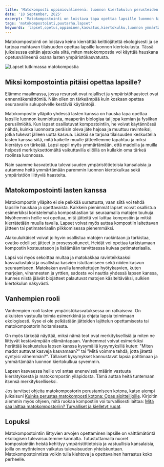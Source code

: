```yaml
---
title: 'Matokomposti oppimisvälineenä: luonnon kiertokulun perusteiden opettaminen lapsille'
date: '10 September, 2025'
excerpt: 'Matokompostointi on loistava tapa opettaa lapsille luonnon kiertokulusta ja ekologisista käytännöistä. Tutustu vinkkeihin, miten tehdä kompostoinnista hauskaa ja opettavaista koko perheelle.'
tags: 'matokompostointi,puutarha,lapset'
keywords: 'lapset,opetus,oppiminen,kasvatus,kiertokulku,luonnon ymmärtäminen,matokomposti,koulutus,ympäristökasvatus,kompostimadot,havainnollistaminen,kokeilu,harrastus,tiede,ekologia,ravinnekierto,kierrätys,käytännön oppiminen,työpaja,vanhemmat,yhteisö'
---
```


Matokompostointi on loistava keino kierrättää keittiöjätettä ekologisesti ja se tarjoaa mahtavan tilaisuuden opettaa lapsille luonnon kiertokulusta. Tässä julkaisussa esitän ajatuksia siitä, miten matokompostia voi käyttää hauskana opetusvälineenä osana lasten ympäristökasvatusta.

<picture>
  <source srcset="/images/posts/matokomposti-oppimisvalineena-luonnon-kiertokulun-opettaminen-lapsille/lapset-ja-komposti-800.avif 800w, /images/posts/matokomposti-oppimisvalineena-luonnon-kiertokulun-opettaminen-lapsille/lapset-ja-komposti-1200.avif 1200w" type="image/avif">
  <source srcset="/images/posts/matokomposti-oppimisvalineena-luonnon-kiertokulun-opettaminen-lapsille/lapset-ja-komposti-800.webp 800w, /images/posts/matokomposti-oppimisvalineena-luonnon-kiertokulun-opettaminen-lapsille/lapset-ja-komposti-1200.webp 1200w" type="image/webp">
  <img src="/images/posts/matokomposti-oppimisvalineena-luonnon-kiertokulun-opettaminen-lapsille/lapset-ja-komposti-800.jpg" srcset="/images/posts/matokomposti-oppimisvalineena-luonnon-kiertokulun-opettaminen-lapsille/lapset-ja-komposti-800.jpg 800w, /images/posts/matokomposti-oppimisvalineena-luonnon-kiertokulun-opettaminen-lapsille/lapset-ja-komposti-1200.jpg 1200w" alt="Lapset tutkimassa matokompostia" sizes="(max-width: 600px) 100vw, 800px" style="max-width:100%;height:auto;" loading="lazy">
</picture>

## Miksi kompostointia pitäisi opettaa lapsille?

Elämme maailmassa, jossa resurssit ovat rajalliset ja ympäristöhaasteet ovat ennennäkemättömiä. Näin ollen on tärkeämpää kuin koskaan opettaa seuraavalle sukupolvelle kestäviä käytäntöjä.

Matokompostin ylläpito yhdessä lasten kanssa on hauska tapa opettaa lapsille luonnon kunnioitusta, maaperän biologiaa tai jopa kemian ja fysiikan perusilmiöitä. Kun lapset osallistuvat kompostointiin, he voivat käytännössä nähdä, kuinka luonnosta peräisin oleva jäte hajoaa ja muuttuu ravinteiksi, jotka tukevat jälleen uutta kasvua. Lisäksi se tarjoaa tilaisuuden keskustella lasten kanssa siitä, mitä kaikelle muulle jätteellemme tapahtuu ja miksi kierrätys on tärkeää. Lapsi oppii myös ymmärtämään, että madoilla ja muilla helposti merkityksettömältä vaikuttavilla eliöillä on kullakin oma tärkeä roolinsa luonnossa.

Näin saamme kasvatettua tulevaisuuden ympäristötietoisia kansalaisia ja autamme heitä ymmärtämään paremmin luonnon kiertokulkua sekä ympäristöön liittyviä haasteita.

## Matokompostointi lasten kanssa

Matokompostin ylläpito ei ole pelkkää uurastusta, vaan siitä voi tehdä lapsille hauskaa ja opettavaista. Kaikkein pienimmät lapset voivat osallistua esimerkiksi koristelemalla kompostiastian tai seuraamalla matojen touhuja. Myöhemmin heille voi opettaa, mitä jätteitä voi laittaa kompostiin ja mitkä kierrätetään muulla tavalla. Lapset voivat myös auttaa kompostiin laitettavan jätteen tai petimateriaalin pilkkomisessa pienemmäksi.

Alakouluikäiset voivat jo hyvin osallistua matojen ruokintaan ja tarkistaa, ovatko edelliset jätteet jo prosessoituneet. Heidät voi opettaa tarkistamaan kompostin kosteustason ja lisäämään tarvittaessa kuivaa petimateriaalia.

Lapsi voi myös sekoittaa multaa ja matokakkaa ravinteikkaaksi kasvualustaksi ja osallistua kasvien istuttamiseen sekä niiden kasvun seuraamiseen. Matokakan avulla lannoitettujen hyötykasvien, kuten marjojen, vihannesten ja yrttien, sadosta voi nauttia yhdessä lapsen kanssa, kunnes niistä jäävät biojätteet palautuvat matojen käsiteltäväksi, sulkien kiertokulun näkyvästi.

## Vanhempien rooli

Vanhempien rooli lasten ympäristökasvatuksessa on ratkaiseva. On aikuisten vastuulla toimia esimerkkinä ja ohjata lapsia toimimaan ekologisesti. Kyse ei ole pelkästään jätteiden lajittelun opettamisesta tai matokompostorin hoitamisesta.

On myös tärkeää näyttää, miksi nämä teot ovat merkityksellisiä ja miten ne liittyvät kestävämpään elämäntapaan. Vanhemmat voivat esimerkiksi herättää keskustelua lapsen kanssa kysymällä kysymyksillä kuten: "Miten madot auttavat kasveja kasvamaan?" tai "Mitä voimme tehdä, jotta jätettä syntyisi vähemmän?". Tällaiset kysymykset kannustavat lapsia pohtimaan ja ymmärtämään luonnon kiertokulkua syvemmin.

Lapsen kasvaessa heille voi antaa enenevissä määrin vastuuta kierrätyksestä ja matokompostin ylläpidosta. Tämä auttaa heitä tuntemaan itsensä merkitykselliseksi.

Jos tarvitset ohjeita matokompostorin perustamiseen kotona, katso aiempi julkaisuni [Kuinka perustaa matokomposti kotona: Opas aloittelijoille](https://luomuliero.fi/blogi/julkaisu/kuinka-perustaa-matokomposti-kotona-opas-aloittelijoille). Kirjoitin aiemmin myös ohjeen, mitä ruokaa kompostiin voi turvallisesti laittaa: [Mitä saa laittaa matokompostoriin? Turvalliset ja kielletyt ruoat](https://luomuliero.fi/blogi/julkaisu/mita-saa-laittaa-matokompostoriin-turvalliset-ja-kielletyt-ruoat).

## Lopuksi

Matokompostointiin liittyvien arvojen opettaminen lapsille on välttämätöntä ekologisen tulevaisuutemme kannalta. Tutustuttamalla nuoret kompostointiin heistä kehittyy ympäristötietoisia ja vastuullisia kansalaisia, joilla on myönteinen vaikutus tulevaisuuden yhteiskuntaan. Matokompostoinnista voikin tulla kiehtova ja opettavainen harrastus koko perheelle.
